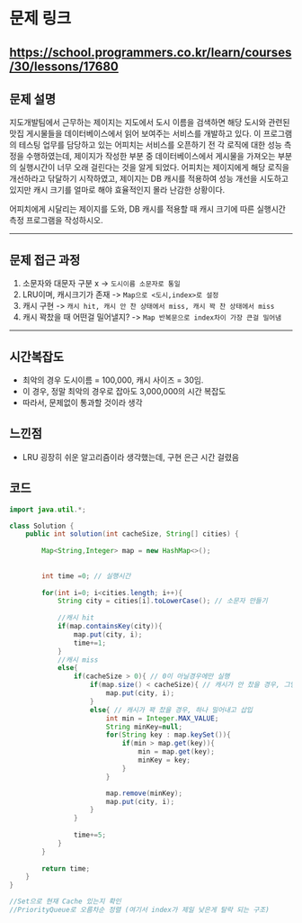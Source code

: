 # 문제 링크
https://school.programmers.co.kr/learn/courses/30/lessons/17680
---

## 문제 설명

지도개발팀에서 근무하는 제이지는 지도에서 도시 이름을 검색하면 해당 도시와 관련된 맛집 게시물들을 데이터베이스에서 읽어 보여주는 서비스를 개발하고 있다.
이 프로그램의 테스팅 업무를 담당하고 있는 어피치는 서비스를 오픈하기 전 각 로직에 대한 성능 측정을 수행하였는데, 제이지가 작성한 부분 중 데이터베이스에서 게시물을 가져오는 부분의 실행시간이 너무 오래 걸린다는 것을 알게 되었다.
어피치는 제이지에게 해당 로직을 개선하라고 닦달하기 시작하였고, 제이지는 DB 캐시를 적용하여 성능 개선을 시도하고 있지만 캐시 크기를 얼마로 해야 효율적인지 몰라 난감한 상황이다.

어피치에게 시달리는 제이지를 도와, DB 캐시를 적용할 때 캐시 크기에 따른 실행시간 측정 프로그램을 작성하시오.

---


## 문제 접근 과정

1. 소문자와 대문자 구분 x -> `도시이름 소문자로 통일`
2. LRU이며, 캐시크기가 존재 -> `Map으로 <도시,index>로 설정`
3. 캐시 구현 -> `캐시 hit, 캐시 안 찬 상태에서 miss, 캐시 꽉 찬 상태에서 miss`
4. 캐시 꽉찼을 때 어떤걸 밀어낼지? -> `Map 반복문으로 index차이 가장 큰걸 밀어냄`

---


## 시간복잡도

- 최악의 경우 도시이름 = 100,000, 캐시 사이즈 = 30임.
- 이 경우, 정말 최악의 경우로 잡아도 3,000,000의 시간 복잡도
- 따라서, 문제없이 통과할 것이라 생각

## 느낀점

- LRU 굉장히 쉬운 알고리즘이라 생각했는데, 구현 은근 시간 걸렸음





## 코드

```java
import java.util.*;

class Solution {
    public int solution(int cacheSize, String[] cities) {
        
        Map<String,Integer> map = new HashMap<>();
       
        
        int time =0; // 실행시간
        
        for(int i=0; i<cities.length; i++){
            String city = cities[i].toLowerCase(); // 소문자 만들기
            
            //캐시 hit
            if(map.containsKey(city)){ 
                map.put(city, i);
                time+=1;
            }
            //캐시 miss
            else{
                if(cacheSize > 0){ // 0이 아닐경우에만 실행
                    if(map.size() < cacheSize){ // 캐시가 안 찼을 경우, 그냥 삽입
                        map.put(city, i);
                    }
                    else{ // 캐시가 꽉 찼을 경우, 하나 밀어내고 삽입
                        int min = Integer.MAX_VALUE;
                        String minKey=null;
                        for(String key : map.keySet()){
                            if(min > map.get(key)){
                                min = map.get(key);
                                minKey = key;
                            }
                        }

                        map.remove(minKey);
                        map.put(city, i);
                    }
                }
                
                time+=5;
            }
        }
        
        return time;
    }
}

//Set으로 현재 Cache 있는지 확인
//PriorityQueue로 오름차순 정렬 (여기서 index가 제일 낮은게 탈락 되는 구조)

